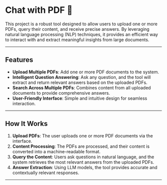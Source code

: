 # Chat with PDF  📑

This project is a robust tool designed to allow users to upload one or more PDFs, query their content, and receive precise answers. By leveraging natural language processing (NLP) techniques, it provides an efficient way to interact with and extract meaningful insights from large documents.

---

## Features

- **Upload Multiple PDFs**: Add one or more PDF documents to the system.
- **Intelligent Question Answering**: Ask any question, and the tool will extract and return relevant answers based on the uploaded PDFs.
- **Search Across Multiple PDFs**: Combines content from all uploaded documents to provide comprehensive answers.
- **User-Friendly Interface**: Simple and intuitive design for seamless interaction.

---

## How It Works

1. **Upload PDFs**: The user uploads one or more PDF documents via the interface.
2. **Content Processing**: The PDFs are processed, and their content is converted into a machine-readable format.
3. **Query the Content**: Users ask questions in natural language, and the system retrieves the most relevant answers from the uploaded PDFs.
4. **Answer Extraction**: Using LLM models, the tool provides accurate and contextually relevant responses.

---
